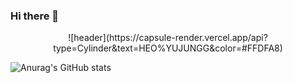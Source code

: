 ### Hi there 👋

<!--
**HEOYUJUNG/HEOYUJUNG** is a ✨ _special_ ✨ repository because its `README.md` (this file) appears on your GitHub profile.

Here are some ideas to get you started:

- 🔭 I’m currently working on ...
- 🌱 I’m currently learning ...
- 👯 I’m looking to collaborate on ...
- 🤔 I’m looking for help with ...
- 💬 Ask me about ...
- 📫 How to reach me: ...
- 😄 Pronouns: ...
- ⚡ Fun fact: ...
-->

<div align="center">
  ![header](https://capsule-render.vercel.app/api?type=Cylinder&text=HEO%YUJUNGG&color=#FFDFA8)
</div>


![Anurag's GitHub stats](https://github-readme-stats.vercel.app/api?username=HEOYUJUNG&show_icons=true&theme=radical)


